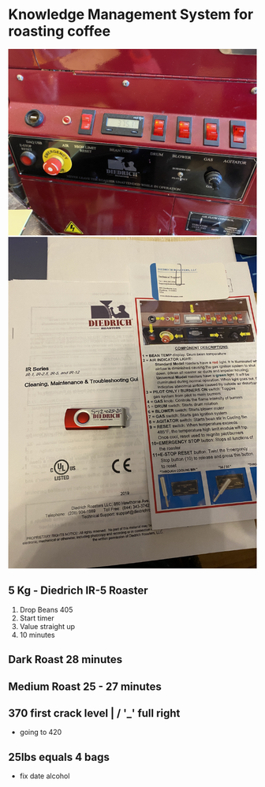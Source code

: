 # Knowledge Management System for roasting coffee

![alt text](IMG_1512.JPG "Roaster")
![alt text](IMG_1526.JPG "Roaster")
## 5 Kg - Diedrich IR-5 Roaster

1. Drop Beans 405
2. Start timer
3. Value straight up
4. 10 minutes

## Dark Roast 28 minutes

## Medium Roast 25 - 27 minutes

## 370 first crack level | / '_' full right

- going to 420

## 25lbs equals 4 bags

- fix date alcohol
